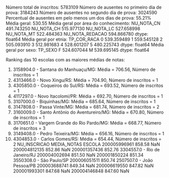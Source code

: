 Número total de inscritos: 5783109
Número de ausentes no primeiro dia de prova: 3184243
Número de ausentes no segundo dia de prova: 3024590
Percentual de ausentes em pelo menos um dos dias de prova: 55.21%
Média geral: 530.55
Média geral por área do conhecimento:
NU_NOTA_CN         491.743250
NU_NOTA_CH         515.977130
NU_NOTA_LC         527.658998
NU_NOTA_MT         522.484363
NU_NOTA_REDACAO    594.866780
dtype: float64
Média geral por etnia:
TP_COR_RACA
0    539.359489
1    559.545128
2    505.093910
3    512.981683
4    528.601207
5    480.225743
dtype: float64
Média geral por sexo:
TP_SEXO
F    524.607044
M    539.695145
dtype: float64

Ranking das 10 escolas com as maiores médias de notas:
1. 3158904.0 - Santana do Manhuaçu/MG: Média = 706.56, Número de inscritos = 1
2. 4313466.0 - Novo Xingu/RS: Média = 704.90, Número de inscritos = 1
3. 4305850.0 - Coqueiros do Sul/RS: Média = 693.52, Número de inscritos = 1
4. 4117297.0 - Novo Itacolomi/PR: Média = 692.70, Número de inscritos = 1
5. 3107000.0 - Biquinhas/MG: Média = 685.64, Número de inscritos = 1
6. 3147808.0 - Passa Vinte/MG: Média = 681.74, Número de inscritos = 2
7. 3160009.0 - Santo Antônio do Aventureiro/MG: Média = 670.80, Número de inscritos = 1
8. 3170651.0 - Vargem Grande do Rio Pardo/MG: Média = 668.77, Número de inscritos = 3
9. 3149408.0 - Pedro Teixeira/MG: Média = 656.16, Número de inscritos = 1
10. 4304853.0 - Carlos Gomes/RS: Média = 654.44, Número de inscritos = 2
 NU_INSCRICAO  MEDIA_NOTAS                        ESCOLA
 200005996961       858.58                           NaN
 200004812135       852.86                           NaN
 200001357436       852.76 3304557.0 - Rio de Janeiro/RJ
 200004002694       851.50                           NaN
 200001850224       851.34      3550308.0 - São Paulo/SP
 200006051511       850.74    2507507.0 - João Pessoa/PB
 200003688741       849.34                           NaN
 200006619550       847.82                           NaN
 200001993301       847.68                           NaN
 200004146848       847.60                           NaN

